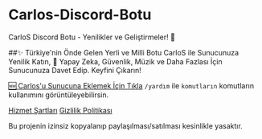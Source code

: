 # Carlos-Discord-Botu

CarloS Discord Botu - Yenilikler ve Geliştirmeler! 🚀


##✨ Türkiye'nin Önde Gelen Yerli ve Milli Botu CarloS ile Sunucunuza Yenilik Katın, 🚀 Yapay Zeka, Güvenlik, Müzik ve Daha Fazlası İçin Sunucunuza Davet Edip. Keyfini Çıkarın!

[🆕️ Carlos'u Sunucuna Eklemek İçin Tıkla](https://carlosbot.vercel.app/tos)
`/yardım` ile `komutların` komutların kullanımını görüntüleyebilirsin.



[Hizmet Şartları](https://carlosbot.vercel.app/tos)
[Gizlilik Politikası](https://carlosbot.vercel.app/privacy)

Bu projenin izinsiz kopyalanıp paylaşılması/satılması kesinlikle yasaktır.


